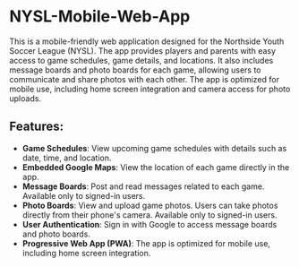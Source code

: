 # NYSL-Mobile-Web-App

This is a mobile-friendly web application designed for the Northside Youth Soccer League (NYSL). The app provides players and parents with easy access to game schedules, game details, and locations. It also includes message boards and photo boards for each game, allowing users to communicate and share photos with each other. The app is optimized for mobile use, including home screen integration and camera access for photo uploads.

## Features:

+ **Game Schedules**: View upcoming game schedules with details such as date, time, and location.
+ **Embedded Google Maps**: View the location of each game directly in the app.
+ **Message Boards**: Post and read messages related to each game. Available only to signed-in users.
+ **Photo Boards**: View and upload game photos. Users can take photos directly from their phone's camera. Available only to signed-in users.
+ **User Authentication**: Sign in with Google to access message boards and photo boards.
+ **Progressive Web App (PWA)**: The app is optimized for mobile use, including home screen integration.

